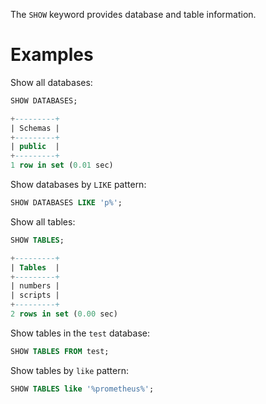 The `SHOW` keyword provides database and table information.

# Examples

Show all databases:
```sql
SHOW DATABASES;
```
```sql
+---------+
| Schemas |
+---------+
| public  |
+---------+
1 row in set (0.01 sec)
```

Show databases by `LIKE` pattern:
```sql
SHOW DATABASES LIKE 'p%';
```


Show all tables:
```sql
SHOW TABLES;
```
```sql
+---------+
| Tables  |
+---------+
| numbers |
| scripts |
+---------+
2 rows in set (0.00 sec)
```

Show tables in the `test` database:
```sql
SHOW TABLES FROM test;
```

Show tables by `like` pattern:
```sql
SHOW TABLES like '%prometheus%';
```

